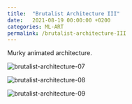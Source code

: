 ```yaml
---
title:  "Brutalist Architecture III"
date:   2021-08-19 00:00:00 +0200
categories: ML-ART
permalink: /brutalist-architecture-III
---
```


Murky animated architecture.

![brutalist-architecture-07](assets/brutalist-architecture-07.gif)

![brutalist-architecture-08](assets/brutalist-architecture-08.gif)

![brutalist-architecture-09](assets/brutalist-architecture-09.gif)